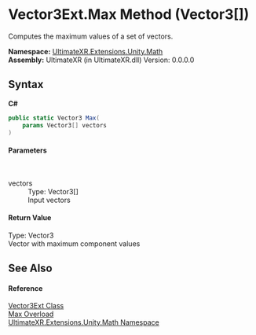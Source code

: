 # Vector3Ext.Max Method (Vector3[])
 

Computes the maximum values of a set of vectors.

**Namespace:**&nbsp;<a href="N_UltimateXR_Extensions_Unity_Math">UltimateXR.Extensions.Unity.Math</a><br />**Assembly:**&nbsp;UltimateXR (in UltimateXR.dll) Version: 0.0.0.0

## Syntax

**C#**<br />
``` C#
public static Vector3 Max(
	params Vector3[] vectors
)
```


#### Parameters
&nbsp;<dl><dt>vectors</dt><dd>Type: Vector3[]<br />Input vectors</dd></dl>

#### Return Value
Type: Vector3<br />Vector with maximum component values

## See Also


#### Reference
<a href="T_UltimateXR_Extensions_Unity_Math_Vector3Ext">Vector3Ext Class</a><br /><a href="Overload_UltimateXR_Extensions_Unity_Math_Vector3Ext_Max">Max Overload</a><br /><a href="N_UltimateXR_Extensions_Unity_Math">UltimateXR.Extensions.Unity.Math Namespace</a><br />